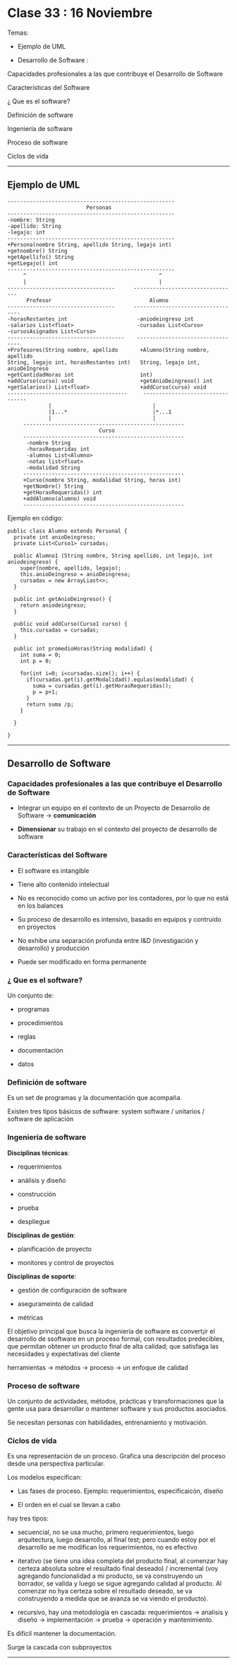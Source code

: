 #  Clase 33 : 16 Noviembre

Temas:

- Ejemplo de UML

- Desarrollo de Software : 

Capacidades profesionales a las que contribuye el Desarrollo de Software 

Características del Software

¿ Que es el software? 

Definición de software 

Ingeniería de software 

Proceso de software

Ciclos de vida 

---

## Ejemplo de UML

```
-----------------------------------------------------
                         Personas
-----------------------------------------------------
-nombre: String
-apellido: String
-legajo: int
-----------------------------------------------------
+Persona(nombre String, apellido String, legajo int)
+getnombre() String
+getApellifo() String
+getLegajo() int
-----------------------------------------------------
     ^                                          ^
     |                                          |
----------------------------------      ---------------------------------
      Profesor                               Alumno
----------------------------------      ---------------------------------- 
-horasRestantes int                      -aniodeingreso int
-salarios List<float>                    -cursadas List<Curso>
-cursosAsignados List<Curso>             
-------------------------------------    ---------------------------------  
+Profesores(String nombre, apellido       +Alumno(String nombre, apellido 
String, legajo int, horasRestantes int)   String, legajo int, anioDeIngreso
+getCantidadHoras int                     int)
+addCurso(curso) void                     +getAnioDeingreso() int
+getSalarios() List<float>                +addCurso(curso) void
--------------------------------------     ---------------------------------  
             |                                |
             |1...*                           |*...1
             |                                |
     ---------------------------------------------------
                             Curso
     ---------------------------------------------------
      -nombre String
      -horasRequeridas int
      -alumnos List<Alumno>
      -notas list<float>
      -modalidad String
     ---------------------------------------------------
     +Curso(nombre String, modalidad String, horas int)
     +getNombre() String
     +getHorasRequeridas() int
     +addAlumno(alumno) void
     ---------------------------------------------------
```


Ejemplo en código:

```
public class Alumno extends Personal {
  private int anioDeingreso;
  private List<Curso1> cursadas;
  
  public Alumno1 (String nombre, String apellido, int legajo, int aniodeingreso) {
    super(nombre, apellido, legajo);
    this.anioDeingreso = anioDeingreso;
    cursadas = new ArrayLiast<>;
  }
  
  public int getAnioDeingreso() {
    return aniodeingreso;
  }
  
  public void addCurso(Curso1 curso) {
    this.cursadas = cursadas;
  }
  
  public int promedioHoras(String modalidad) {
    int suma = 0;
    int p = 0;
    
    for(int i=0; i<cursadas.size(); i++) {
      if(cursadas.get(i).getModalidad().equlas(modalidad) {
        suma = cursadas.get(i).getHorasRequeridas();
        p = p+1;
      }
      return suma /p;
    }
    
  }
  
}
```

---

## Desarrollo de Software

### Capacidades profesionales a las que contribuye el Desarrollo de Software

- Integrar un equipo en el contexto de un Proyecto de Desarrollo de Software -> **comunicación**

- **Dimensionar** su trabajo en el contexto del proyecto de desarrollo de software


### Características del Software

- El software es intangible

- Tiene alto contenido intelectual

- No es reconocido como un activo por los contadores, por lo que no está en los balances

- Su proceso de desarrollo es intensivo, basado en equipos y contruido en proyectos

- No exhibe una separación profunda entre I&D (investigación y desarrollo) y producción

- Puede ser modificado en forma permanente

### ¿ Que es el software?

Un conjunto de:

- programas

- procedimientos

- reglas

- documentación

- datos

###  Definición  de software

Es un set de programas y la documentación que acompaña.

Existen tres tipos básicos de software: system software / unitarios / software de aplicación

### Ingeniería de software

**Disciplinas técnicas**:

- requerimientos

- análisis y diseño

- construcción

- prueba

- despliegue

**Disciplinas de gestión**:

- planificación de proyecto

- monitores y control de proyectos

**Disciplinas de soporte**:

- gestión de configuración de software

- asegurameinto de calidad

- métricas


El objetivo principal que busca la ingeniería de software es convert¡ir el desarrollo de ssoftware en un proceso formal, con resultados predecibles, que permitan obtener un producto final de alta calidad; que satisfaga las necesidades y expectativas del cliente

herramientas -> métodos -> proceso -> un enfoque de calidad

### Proceso de software

Un conjunto de actividades, métodos, prácticas y transformaciones que la gente usa para desarrollar o mantener software y sus productos asociados.

Se necesitan personas con habilidades, entrenamiento y motivación.

### Ciclos de vida

Es una representación de un proceso. Grafica una descripción del proceso desde una perspectiva particular.

Los modelos especifican:

- Las fases de proceso. Ejemplo: requerimientos, especificaicón, diseño

- El orden en el cual se llevan a cabo

hay tres tipos:

- secuencial, no se usa mucho, primero requerimientos, luego arquitectura, luego desarrollo, al final test; pero cuando estoy por el desarrollo se me modifican los requerimientos, no es efectivo

- iterativo (se tiene una idea completa del producto final, al comenzar hay certeza absoluta sobre el resultado final deseado) / incremental (voy agregando funcionalidad a mi producto, se va construyendo un borrador, se valida y luego se sigue agregando calidad al producto. Al comenzar no hya certeza sobre el resultado deseado, se va construyendo a medida que se avanza  se va viendo el producto).

- recursivo, hay una metodología en cascada: requerimientos -> analisis y diseño -> implementación -> prueba -> operación y mantenimiento. 

Es dificil mantener la documentación.

Surge la cascada con subproyectos

---

